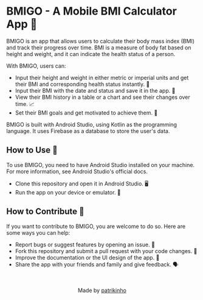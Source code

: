 # BMIGO - A Mobile BMI Calculator App 📱

BMIGO is an app that allows users to calculate their body mass index (BMI) and track their progress over time. BMI is a measure of body fat based on height and weight, and it can indicate the health status of a person. 

With BMIGO, users can:

- Input their height and weight in either metric or imperial units and get their BMI and corresponding health status instantly. 📏
- Input their BMI with the date and status and save it in the app. 💾
- View their BMI history in a table or a chart and see their changes over time. 📈
- Set their BMI goals and get motivated to achieve them. 🎯

BMIGO is built with Android Studio, using Kotlin as the programming language. It uses Firebase as a database to store the user's data.

## How to Use 🤔

To use BMIGO, you need to have Android Studio installed on your machine. For more information, see Android Studio's official docs.

- Clone this repository and open it in Android Studio. 🖥️
- Run the app on your device or emulator. 🚀

## How to Contribute 🙌

If you want to contribute to BMIGO, you are welcome to do so. Here are some ways you can help:

- Report bugs or suggest features by opening an issue. 🐛
- Fork this repository and submit a pull request with your code changes. 🍴
- Improve the documentation or the UI design of the app. 📝
- Share the app with your friends and family and give feedback. 🗣️

<br>
<p align="center">Made by <a href="https://github.com/patrikinho0">patrikinho</a></p>
